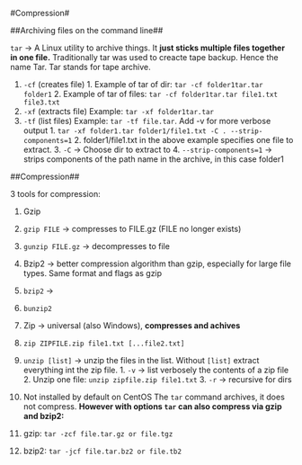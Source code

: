 #Compression#

##Archiving files on the command line##

 `tar` -> A Linux utility to archive things. It **just sticks multiple files together in one file.** Traditionally tar was used to creacte tape backup. Hence the name Tar. Tar stands for tape archive.
  1. `-cf` (creates file) 
    1. Example of tar of dir: `tar -cf folder1tar.tar folder1`
    2. Example of tar of files: `tar -cf folder1tar.tar file1.txt file3.txt`
  2. `-xf` (extracts file) Example: `tar -xf folder1tar.tar`
  3. `-tf` (list files) Example: `tar -tf file.tar`. Add -v for more verbose output
    1. `tar -xf folder1.tar folder1/file1.txt -C . --strip-components=1` 
    2. folder1/file1.txt in the above example specifies one file to extract. 
    3. `-C` -> Choose dir to extract to
    4. `--strip-components=1` -> strips components of the path name in the archive, in this case folder1

##Compression##

3 tools for compression:

1. Gzip
  1. `gzip FILE` -> compresses to FILE.gz (FILE no longer exists)
  2. `gunzip FILE.gz` -> decompresses to file
2. Bzip2 -> better compression algorithm than gzip, especially for large file types. Same format and flags as gzip
  1. `bzip2` ->
  2. `bunzip2
`
3. Zip -> universal (also Windows), **compresses and achives**
  1. `zip ZIPFILE.zip file1.txt [...file2.txt]`
  2. `unzip [list]` -> unzip the files in the list. Without `[list]` extract everything int the zip file.
    1. `-v` -> list verbosely the contents of a zip file
    2. Unzip one file: `unzip zipfile.zip file1.txt`
    3. `-r` -> recursive for dirs
  3. Not installed by default on CentOS
The `tar` command archives, it does not compress. **However with options `tar` can also compress via gzip and bzip2:**

1. gzip: `tar -zcf file.tar.gz or file.tgz`
2. bzip2: `tar -jcf file.tar.bz2 or file.tb2`

